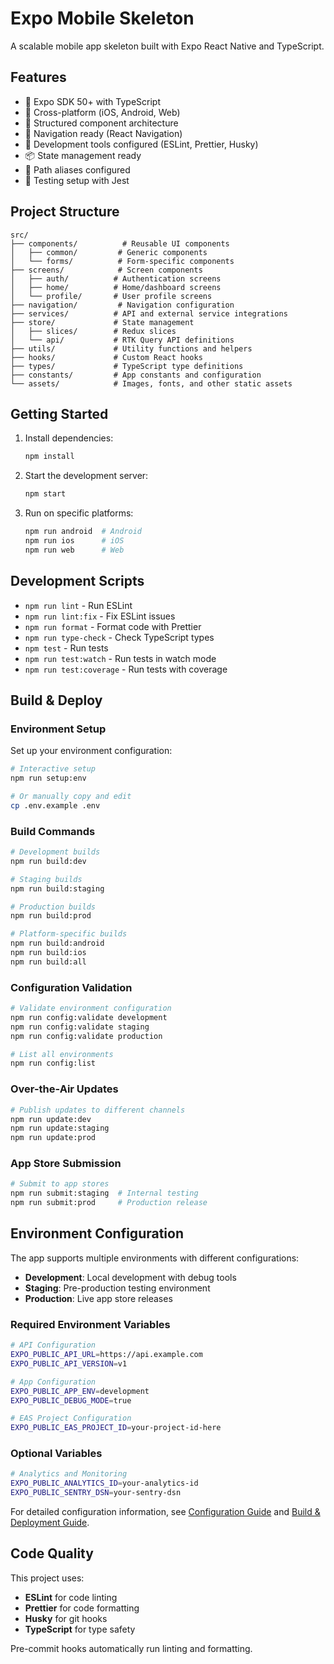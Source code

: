 # Expo Mobile Skeleton

A scalable mobile app skeleton built with Expo React Native and TypeScript.

## Features

- 🚀 Expo SDK 50+ with TypeScript
- 📱 Cross-platform (iOS, Android, Web)
- 🎨 Structured component architecture
- 🧭 Navigation ready (React Navigation)
- 🔧 Development tools configured (ESLint, Prettier, Husky)
- 📦 State management ready
- 🎯 Path aliases configured
- 🧪 Testing setup with Jest

## Project Structure

```
src/
├── components/          # Reusable UI components
│   ├── common/         # Generic components
│   └── forms/          # Form-specific components
├── screens/            # Screen components
│   ├── auth/          # Authentication screens
│   ├── home/          # Home/dashboard screens
│   └── profile/       # User profile screens
├── navigation/         # Navigation configuration
├── services/          # API and external service integrations
├── store/             # State management
│   ├── slices/        # Redux slices
│   └── api/           # RTK Query API definitions
├── utils/             # Utility functions and helpers
├── hooks/             # Custom React hooks
├── types/             # TypeScript type definitions
├── constants/         # App constants and configuration
└── assets/            # Images, fonts, and other static assets
```

## Getting Started

1. Install dependencies:

   ```bash
   npm install
   ```

2. Start the development server:

   ```bash
   npm start
   ```

3. Run on specific platforms:
   ```bash
   npm run android  # Android
   npm run ios      # iOS
   npm run web      # Web
   ```

## Development Scripts

- `npm run lint` - Run ESLint
- `npm run lint:fix` - Fix ESLint issues
- `npm run format` - Format code with Prettier
- `npm run type-check` - Check TypeScript types
- `npm test` - Run tests
- `npm run test:watch` - Run tests in watch mode
- `npm run test:coverage` - Run tests with coverage

## Build & Deploy

### Environment Setup

Set up your environment configuration:

```bash
# Interactive setup
npm run setup:env

# Or manually copy and edit
cp .env.example .env
```

### Build Commands

```bash
# Development builds
npm run build:dev

# Staging builds
npm run build:staging

# Production builds
npm run build:prod

# Platform-specific builds
npm run build:android
npm run build:ios
npm run build:all
```

### Configuration Validation

```bash
# Validate environment configuration
npm run config:validate development
npm run config:validate staging
npm run config:validate production

# List all environments
npm run config:list
```

### Over-the-Air Updates

```bash
# Publish updates to different channels
npm run update:dev
npm run update:staging
npm run update:prod
```

### App Store Submission

```bash
# Submit to app stores
npm run submit:staging  # Internal testing
npm run submit:prod     # Production release
```

## Environment Configuration

The app supports multiple environments with different configurations:

- **Development**: Local development with debug tools
- **Staging**: Pre-production testing environment
- **Production**: Live app store releases

### Required Environment Variables

```bash
# API Configuration
EXPO_PUBLIC_API_URL=https://api.example.com
EXPO_PUBLIC_API_VERSION=v1

# App Configuration
EXPO_PUBLIC_APP_ENV=development
EXPO_PUBLIC_DEBUG_MODE=true

# EAS Project Configuration
EXPO_PUBLIC_EAS_PROJECT_ID=your-project-id-here
```

### Optional Variables

```bash
# Analytics and Monitoring
EXPO_PUBLIC_ANALYTICS_ID=your-analytics-id
EXPO_PUBLIC_SENTRY_DSN=your-sentry-dsn
```

For detailed configuration information, see [Configuration Guide](docs/CONFIGURATION.md) and [Build & Deployment Guide](docs/BUILD_AND_DEPLOYMENT.md).

## Code Quality

This project uses:

- **ESLint** for code linting
- **Prettier** for code formatting
- **Husky** for git hooks
- **TypeScript** for type safety

Pre-commit hooks automatically run linting and formatting.

